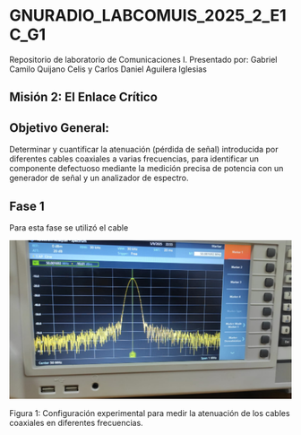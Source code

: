 # GNURADIO_LABCOMUIS_2025_2_E1C_G1
Repositorio de laboratorio de Comunicaciones I. Presentado por: Gabriel Camilo Quijano Celis y Carlos Daniel Aguilera Iglesias

## Misión 2: El Enlace Crítico

## Objetivo General:
Determinar y cuantificar la atenuación (pérdida de señal) introducida por diferentes cables coaxiales a varias frecuencias, para identificar un componente defectuoso mediante la medición precisa de potencia con un generador de señal y un analizador de espectro.

## Fase 1

Para esta fase se utilizó el cable

![Fase 1](https://raw.githubusercontent.com/GabrielQC44/GNURADIO_LABCOMUIS_2025_2_E1C_G1/f928230a88c684a549bf4596c29c666983b65f80/imagenes/Mision_2/F_1.jpg)

Figura 1: Configuración experimental para medir la atenuación de los cables coaxiales en diferentes frecuencias.




